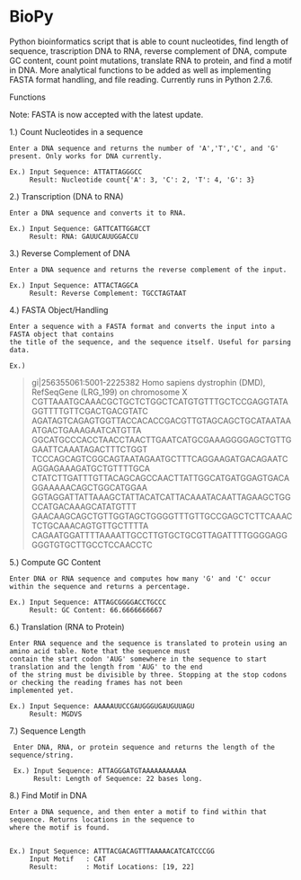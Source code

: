 # BioPy
Python bioinformatics script that is able to count nucleotides, find length of sequence, trascription DNA to RNA, reverse complement of DNA, compute GC content, count point mutations, translate RNA to protein, and find a motif in DNA. More analytical functions to be added as well as implementing FASTA format handling, and file reading. Currently runs in Python 2.7.6.


Functions 

Note: FASTA is now accepted with the latest update.

1.) Count Nucleotides in a sequence

    Enter a DNA sequence and returns the number of 'A','T','C', and 'G' present. Only works for DNA currently.
    
    Ex.) Input Sequence: ATTATTAGGGCC
         Result: Nucleotide count{'A': 3, 'C': 2, 'T': 4, 'G': 3}
         

2.) Transcription (DNA to RNA)
  
    Enter a DNA sequence and converts it to RNA.
    
    Ex.) Input Sequence: GATTCATTGGACCT
         Result: RNA: GAUUCAUUGGACCU
         
         
3.) Reverse Complement of DNA

    Enter a DNA sequence and returns the reverse complement of the input.
    
    Ex.) Input Sequence: ATTACTAGGCA
         Result: Reverse Complement: TGCCTAGTAAT
         
         
4.) FASTA Object/Handling
    
    Enter a sequence with a FASTA format and converts the input into a FASTA object that contains
    the title of the sequence, and the sequence itself. Useful for parsing data.

    Ex.)
    
>gi|256355061:5001-2225382 Homo sapiens dystrophin (DMD), RefSeqGene (LRG_199) on chromosome X
 CGTTAAATGCAAACGCTGCTCTGGCTCATGTGTTTGCTCCGAGGTATAGGTTTTGTTCGACTGACGTATC
 AGATAGTCAGAGTGGTTACCACACCGACGTTGTAGCAGCTGCATAATAAATGACTGAAAGAATCATGTTA
 GGCATGCCCACCTAACCTAACTTGAATCATGCGAAAGGGGAGCTGTTGGAATTCAAATAGACTTTCTGGT
 TCCCAGCAGTCGGCAGTAATAGAATGCTTTCAGGAAGATGACAGAATCAGGAGAAAGATGCTGTTTTGCA
 CTATCTTGATTTGTTACAGCAGCCAACTTATTGGCATGATGGAGTGACAGGAAAAACAGCTGGCATGGAA
 GGTAGGATTATTAAAGCTATTACATCATTACAAATACAATTAGAAGCTGGCCATGACAAAGCATATGTTT
 GAACAAGCAGCTGTTGGTAGCTGGGGTTTGTTGCCGAGCTCTTCAAACTCTGCAAACAGTGTTGCTTTTA
 CAGAATGGATTTTAAAATTGCCTTGTGCTGCGTTAGATTTTGGGGAGGGGGTGTGCTTGCCTCCAACCTC
          

5.) Compute GC Content

    Enter DNA or RNA sequence and computes how many 'G' and 'C' occur within the sequence and returns a percentage.
    
    Ex.) Input Sequence: ATTAGCGGGGACCTGCCC
         Result: GC Content: 66.6666666667
         
         
6.) Translation (RNA to Protein)

    Enter RNA sequence and the sequence is translated to protein using an amino acid table. Note that the sequence must
    contain the start codon 'AUG' somewhere in the sequence to start translation and the length from 'AUG' to the end
    of the string must be divisible by three. Stopping at the stop codons or checking the reading frames has not been
    implemented yet.
    
    Ex.) Input Sequence: AAAAAUUCCGAUGGGUGAUGUUAGU
         Result: MGDVS
         
         
7.) Sequence Length
 
     Enter DNA, RNA, or protein sequence and returns the length of the sequence/string.
     
     Ex.) Input Sequence: ATTAGGGATGTAAAAAAAAAAA
          Result: Length of Sequence: 22 bases long.
          
          
          
8.) Find Motif in DNA

    Enter a DNA sequence, and then enter a motif to find within that sequence. Returns locations in the sequence to 
    where the motif is found.
    
    
    Ex.) Input Sequence: ATTTACGACAGTTTAAAAACATCATCCCGG
         Input Motif   : CAT
         Result:       : Motif Locations: [19, 22]
